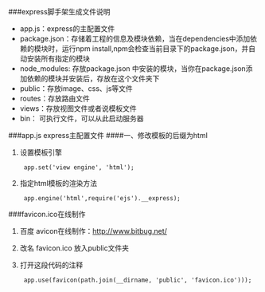 ###express脚手架生成文件说明
* app.js：express的主配置文件
* package.json：存储着工程的信息及模块依赖，当在dependencies中添加依赖的模块时，运行npm install,npm会检查当前目录下的package.json，并自动安装所有指定的模块
* node_modules: 存放package.json 中安装的模块，当你在package.json添加依赖的模块并安装后，存放在这个文件夹下
* public：存放image、css、js等文件
* routes：存放路由文件
* views：存放视图文件或者说模板文件
* bin： 可执行文件，可以从此启动服务器


###app.js express主配置文件
####一、修改模板的后缀为html

1. 设置模板引擎

        app.set('view engine', 'html');
    
    
2. 指定html模板的渲染方法

        app.engine('html',require('ejs').__express);

###favicon.ico在线制作
1. 百度 avicon在线制作：http://www.bitbug.net/
2. 改名 favicon.ico 放入public文件夹
3. 打开这段代码的注释
    
        app.use(favicon(path.join(__dirname, 'public', 'favicon.ico')));
